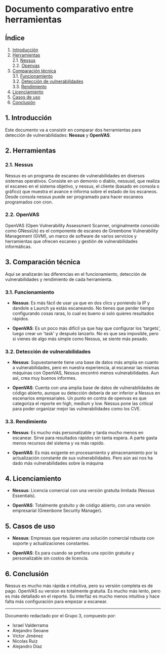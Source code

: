 # Documento comparativo entre herramientas

## Índice

1. [Introducción](#1-introducción)
2. [Herramientas](#2-herramientas)  
   2.1. [Nessus](#21-nessus)  
   2.2. [Openvas](#22-openvas)
3. [Comparación técnica](#3-comparación-técnica)  
   3.1. [Funcionamiento](#31-funcionamiento)  
   3.2. [Detección de vulnerabilidades](#32-detección-de-vulnerabilidades)  
   3.3. [Rendimiento](#33-rendimiento)
4. [Licenciamiento](#4-licenciamiento)
5. [Casos de uso](#5-casos-de-uso)
6. [Conclusión](#6-conclusión)

## 1. Introducción

Este documento va a consistir en  comparar dos herramientas para detección de vulnerabilidades: **Nessus** y **OpenVAS**.

## 2. Herramientas

### 2.1. Nessus

Nessus es un programa de escaneo de vulnerabilidades en diversos sistemas operativos. Consiste en un demonio o diablo, nessusd, que realiza el escaneo en el sistema objetivo, y nessus, el cliente (basado en consola o gráfico) que muestra el avance e informa sobre el estado de los escaneos. Desde consola nessus puede ser programado para hacer escaneos programados con cron. 

### 2.2. OpenVAS

OpenVAS (Open Vulnerability Assessment Scanner, originalmente conocido como GNessUs) es el componente de escaneo de Greenbone Vulnerability Management (GVM), un marco de software de varios servicios y herramientas que ofrecen escaneo y gestión de vulnerabilidades informáticas. 

## 3. Comparación técnica

Aquí se analizarán las diferencias en el funcionamiento, detección de vulnerabilidades y rendimiento de cada herramienta.

### 3.1. Funcionamiento

- **Nessus**: Es más fácil de usar ya que en dos clics y poniendo la IP y dandole a Launch ya estás escaneando. No tienes que perder tiempo configurando cosas raras, lo cual es bueno si solo quieres resultados rápidos.

- **OpenVAS**: Es un poco más difícil ya que hay que configurar los 'targets', luego crear un 'task' y después lanzarlo. No es que sea imposible, pero si vienes de algo más simple como Nessus, se siente más pesado.

### 3.2. Detección de vulnerabilidades

- **Nessus**: Supuestamente tiene una base de datos más amplia en cuanto a vulnerabilidades, pero en nuestra experiencia, al escanear las mismas máquinas con OpenVAS, Nessus encontró menos vulnerabilidades. Aun así, crea muy buenos informes.

- **OpenVAS**: Cuenta con una amplia base de datos de vulnerabilidades de código abierto, aunque su detección debería de ser inferior a Nessus en escenarios empresariales. Un punto en contra de openvas es que categoriza el reporte en high, medium y low. Nessus pone las critical para poder organizar mejor las vulnerabilidades como los CVE.

### 3.3. Rendimiento

- **Nessus**: Es mucho más personalizable y tarda mucho menos en escanear. Sirve para resultados rápidos sin tanta espera. A parte gasta menos recursos del sistema y va más rapido.

- **OpenVAS**: Es más exigente en procesamiento y almacenamiento por la actualización constante de sus vulnerabilidades. Pero aún así nos ha dado más vulnerabilidades sobre la máquina

## 4. Licenciamiento

- **Nessus**: Licencia comercial con una versión gratuita limitada (Nessus Essentials).

- **OpenVAS**: Totalmente gratuito y de código abierto, con una versión empresarial (Greenbone Security Manager).

## 5. Casos de uso

- **Nessus**: Empresas que requieren una solución comercial robusta con soporte y actualizaciones constantes.

- **OpenVAS**: Es para cuando se prefiera una opción gratuita y personalizable sin costos de licencia.

## 6. Conclusión

Nessus es mucho más rápida e intuitiva, pero su versión completa es de pago. OpenVAS su version es totalmente gratuita. Es mucho más lento, pero es más detallado en el reporte. Su interfaz es mucho menos intuitiva y hace falta más configuración para empezar a escanear.

---

Documento redactado por el Grupo 3, compuesto por:

- Israel Valderrama  
- Alejandro Seoane  
- Víctor Jiménez  
- Nicolas Ruiz  
- Alejandro Díaz

